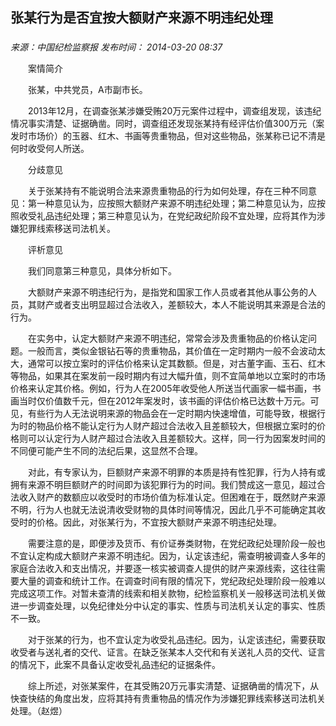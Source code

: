 ## 张某行为是否宜按大额财产来源不明违纪处理

### 

_来源：中国纪检监察报_ _发布时间： 2014-03-20 08:37_

　　案情简介

　　张某，中共党员，A市副市长。

　　2013年12月，在调查张某涉嫌受贿20万元案件过程中，调查组发现，该违纪情况事实清楚、证据确凿。同时，调查组还发现张某持有经评估价值300万元（案发时市场价）的玉器、红木、书画等贵重物品，但对这些物品，张某称已记不清是何时收受何人所送。

　　分歧意见

　　关于张某持有不能说明合法来源贵重物品的行为如何处理，存在三种不同意见：第一种意见认为，应按照大额财产来源不明违纪处理；第二种意见认为，应按照收受礼品违纪处理；第三种意见认为，在党纪政纪阶段不宜处理，应将其作为涉嫌犯罪线索移送司法机关。

　　评析意见

　　我们同意第三种意见，具体分析如下。

　　大额财产来源不明违纪行为，是指党和国家工作人员或者其他从事公务的人员，其财产或者支出明显超过合法收入，差额较大，本人不能说明其来源是合法的行为。

　　在实务中，认定大额财产来源不明违纪，常常会涉及贵重物品的价格认定问题。一般而言，类似金银钻石等的贵重物品，其价值在一定时期内一般不会波动太大，通常可以按立案时的评估价格来认定其数额。但是，对古董字画、玉石、红木等物品，如果其在案发前一段时期内有过大幅升值，则不宜简单地以立案时的市场价格来认定其价格。例如，行为人在2005年收受他人所送当代画家一幅书画，书画当时仅价值数千元，但在2012年案发时，该书画的评估价格已达数十万元。可见，有些行为人无法说明来源的物品会在一定时期内快速增值，可能导致，根据行为时的物品价格不能认定行为人财产超过合法收入且差额较大，但根据立案时的价格则可以认定行为人财产超过合法收入且差额较大。这样，同一行为因案发时间的不同便可能产生不同的法纪后果，这显然不合理。

　　对此，有专家认为，巨额财产来源不明罪的本质是持有性犯罪，行为人持有或拥有来源不明巨额财产的时间即为该犯罪行为的时间。我们赞成这一意见，超过合法收入财产的数额应以收受时的市场价值为标准认定。但困难在于，既然财产来源不明，行为人也就无法说清收受财物的具体时间等情况，因此几乎不可能确定其收受时的价格。因此，对张某行为，不宜按大额财产来源不明违纪处理。

　　需要注意的是，即便涉及货币、有价证券类财物，在党纪政纪处理阶段一般也不宜认定构成大额财产来源不明违纪。因为，认定该违纪，需查明被调查人多年的家庭合法收入和支出情况，并要逐一核实被调查人提供的财产来源线索，这往往需要大量的调查和统计工作。在调查时间有限的情况下，党纪政纪处理阶段一般难以完成这项工作。对暂未查清的线索和相关款物，纪检监察机关一般移送司法机关做进一步调查处理，以免纪律处分中认定的事实、性质与司法机关认定的事实、性质不一致。

　　对于张某的行为，也不宜认定为收受礼品违纪。因为，认定该违纪，需要获取收受者与送礼者的交代、证言。在缺乏张某本人交代和有关送礼人员的交代、证言的情况下，此案不具备认定收受礼品违纪的证据条件。

　　综上所述，对张某案件，在其受贿20万元事实清楚、证据确凿的情况下，从快查快结的角度出发，应将其持有贵重物品的情况作为涉嫌犯罪线索移送司法机关处理。（赵煜）